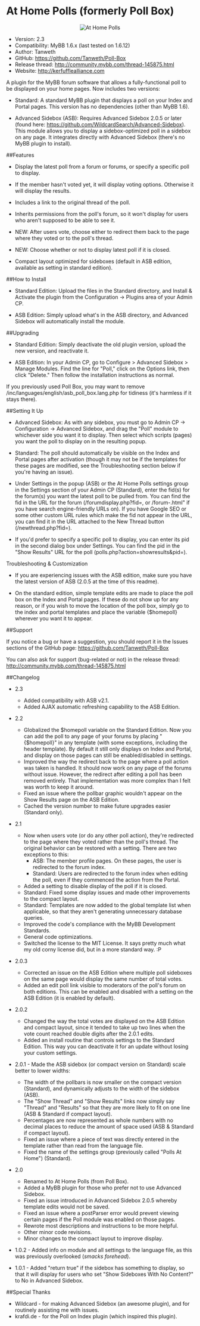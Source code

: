 At Home Polls (formerly Poll Box)
========

<p align="center">
  <img title="At Home Polls" alt="At Home Polls" src="http://kerfufflealliance.com/pictures/homepoll/logo_homepoll.jpg" />
</p>

* Version: 2.3
* Compatibility: MyBB 1.6.x (last tested on 1.6.12)
* Author: Tanweth
* GitHub: https://github.com/Tanweth/Poll-Box
* Release thread: http://community.mybb.com/thread-145875.html
* Website: http://kerfufflealliance.com

A plugin for the MyBB forum software that allows a fully-functional poll to be displayed on your home pages. Now includes two versions:

* Standard: A standard MyBB plugin that displays a poll on your Index and Portal pages. This version has no dependencies (other than MyBB 1.6).

* Advanced Sidebox (ASB): Requires Advanced Sidebox 2.0.5 or later (found here: https://github.com/WildcardSearch/Advanced-Sidebox). This module allows you to display a sidebox-optimized poll in a sidebox on any page. It integrates directly with Advanced Sidebox (there's no MyBB plugin to install).

##Features

* Display the latest poll from a forum or forums, or specify a specific poll to display.

* If the member hasn't voted yet, it will display voting options. Otherwise it will display the results.

* Includes a link to the original thread of the poll.

* Inherits permissions from the poll's forum, so it won't display for users who aren't supposed to be able to see it.

* NEW: After users vote, choose either to redirect them back to the page where they voted or to the poll's thread.

* NEW: Choose whether or not to display latest poll if it is closed.

* Compact layout optimized for sideboxes (default in ASB edition, available as setting in standard edition).

##How to Install

* Standard Edition: Upload the files in the Standard directory, and Install & Activate the plugin from the Configuration -> Plugins area of your Admin CP.

* ASB Edition: Simply upload what's in the ASB directory, and Advanced Sidebox will automatically install the module.

##Upgrading

* Standard Edition: Simply deactivate the old plugin version, upload the new version, and reactivate it.

* ASB Edition: In your Admin CP, go to Configure > Advanced Sidebox > Manage Modules. Find the line for "Poll," click on the Options link, then click "Delete." Then follow the installation instructions as normal.

If you previously used Poll Box, you may want to remove /inc/languages/english/asb_poll_box.lang.php for tidiness (it's harmless if it stays there).

##Setting It Up

* Advanced Sidebox: As with any sidebox, you must go to Admin CP -> Configuration -> Advanced Sidebox, and drag the "Poll" module to whichever side you want it to display. Then select which scripts (pages) you want the poll to display on in the resulting popup.

* Standard: The poll should automatically be visible on the Index and Portal pages after activation (though it may not be if the templates for these pages are modified, see the Troubleshooting section below if you're having an issue).

* Under Settings in the popup (ASB) or the At Home Polls settings group in the Settings section of your Admin CP (Standard), enter the fid(s) for the forum(s) you want the latest poll to be pulled from. You can find the fid in the URL for the forum (/forumdisplay.php?fid=<fid>, or /forum-<fid>.html" if you have search engine-friendly URLs on). If you have Google SEO or some other custom URL rules which make the fid not appear in the URL, you can find it in the URL attached to the New Thread button (/newthread.php?fid=<fid>).

* If you'd prefer to specify a specific poll to display, you can enter its pid in the second dialog box under Settings. You can find the pid in the "Show Results" URL for the poll (polls.php?action=showresults&pid=<pid>).

Troubleshooting & Customization

* If you are experiencing issues with the ASB edition, make sure you have the latest version of ASB (2.0.5 at the time of this readme).

* On the standard edition, simple template edits are made to place the poll box on the Index and Portal pages. If these do not show up for any reason, or if you wish to move the location of the poll box, simply go to the index and portal templates and place the variable {$homepoll} wherever you want it to appear.

##Support

If you notice a bug or have a suggestion, you should report it in the Issues sections of the GitHub page: https://github.com/Tanweth/Poll-Box

You can also ask for support (bug-related or not) in the release thread: http://community.mybb.com/thread-145875.html

##Changelog

* 2.3
	* Added compatibility with ASB v2.1.
	* Added AJAX automatic refreshing capability to the ASB Edition.

* 2.2
	* Globalized the $homepoll variable on the Standard Edition. Now you can add the poll to any page of your forums by placing "{$homepoll}" in any template (with some exceptions, including the header template). By default it still only displays on Index and Portal, and display on those pages can still be enabled/disabled in settings.
	* Improved the way the redirect back to the page where a poll action was taken is handled. It should now work on any page of the forums without issue. However, the redirect after editing a poll has been removed entirely. That implementation was more complex than I felt was worth to keep it around.
	* Fixed an issue where the pollbar graphic wouldn't appear on the Show Results page on the ASB Edition.
	* Cached the version number to make future upgrades easier (Standard only).

* 2.1
	* Now when users vote (or do any other poll action), they're redirected to the page where they voted rather than the poll's thread. The original behavior can be restored with a setting. There are two exceptions to this:
		* ASB: The member profile pages. On these pages, the user is redirected to the forum index.
		* Standard: Users are redirected to the forum index when editing the poll, even if they commenced the action from the Portal.
	* Added a setting to disable display of the poll if it is closed.
	* Standard: Fixed some display issues and made other improvements to the compact layout.
	* Standard: Templates are now added to the global template list when applicable, so that they aren't generating unnecessary database queries.
	* Improved the code's compliance with the MyBB Development Standards.
	* General code optimizations.
	* Switched the license to the MIT License. It says pretty much what my old corny license did, but in a more standard way. :P

* 2.0.3
	* Corrected an issue on the ASB Edition where multiple poll sideboxes on the same page would display the same number of total votes.
	* Added an edit poll link visible to moderators of the poll's forum on both editions. This can be enabled and disabled with a setting on the ASB Edition (it is enabled by default). 

* 2.0.2
	* Changed the way the total votes are displayed on the ASB Edition and compact layout, since it tended to take up two lines when the vote count reached double digits after the 2.0.1 edits.
	* Added an install routine that controls settings to the Standard Edition. This way you can deactivate it for an update without losing your custom settings.

* 2.0.1 - Made the ASB sidebox (or compact version on Standard) scale better to lower widths:
	* The width of the pollbars is now smaller on the compact version (Standard), and dynamically adjusts to the width of the sidebox (ASB).
	* The "Show Thread" and "Show Results" links now simply say "Thread" and "Results" so that they are more likely to fit on one line (ASB & Standard if compact layout).
	* Percentages are now represented as whole numbers with no decimal places to reduce the amount of space used (ASB & Standard if compact layout).
	* Fixed an issue where a piece of text was directly entered in the template rather than read from the language file.
	* Fixed the name of the settings group (previously called "Polls At Home") (Standard).

* 2.0
	* Renamed to At Home Polls (from Poll Box).
	* Added a MyBB plugin for those who prefer not to use Advanced Sidebox.
	* Fixed an issue introduced in Advanced Sidebox 2.0.5 whereby template edits would not be saved.
	* Fixed an issue where a postParser error would prevent viewing certain pages if the Poll module was enabled on those pages.
	* Rewrote most descriptions and instructions to be more helpful.
	* Other minor code revisions.
	* Minor changes to the compact layout to improve display.

* 1.0.2 - Added info on module and all settings to the language file, as this was previously overlooked (*smacks forehead*).

* 1.0.1 - Added "return true" if the sidebox has something to display, so that it will display for users who set "Show Sideboxes With No Content?" to No in Advanced Sidebox.

##Special Thanks

* Wildcard - for making Advanced Sidebox (an awesome plugin), and for routinely assisting me with issues.
* krafdi.de - for the Poll on Index plugin (which inspired this plugin).